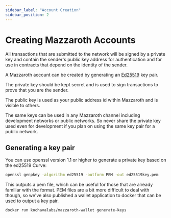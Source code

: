 ```yaml
---
sidebar_label: "Account Creation"
sidebar_position: 2
---
```


# Creating Mazzaroth Accounts

All transactions that are submitted to the network will be signed by a private
key and contain the sender's public key address for authentication and for use
in contracts that depend on the identity of the sender.

A Mazzaroth account can be created by generating an
[Ed25519](https://en.wikipedia.org/wiki/EdDSA#Ed25519) key pair.

The private key should be kept secret and is used to sign transactions to
prove that you are the sender.

The public key is used as your public address id within Mazzaroth and is visible
to others.

The same keys can be used in any Mazzaroth channel including development
networks or public networks. So never share the private key used even for
development if you plan on using the same key pair for a public network.

## Generating a key pair

You can use openssl version 1.1 or higher to generate a private key based on
the ed25519 Curve:

```Bash
openssl genpkey -algorithm ed25519 -outform PEM -out ed25519key.pem
```

This outputs a pem file, which can be useful for those that are already familiar
with the format. PEM files are a bit more difficult to deal with though, so
we've also published a wallet application to docker that can be used to output
a key pair.

```Bash
docker run kochavalabs/mazzaroth-wallet generate-keys
```
